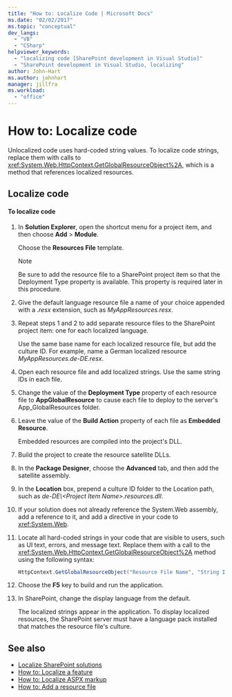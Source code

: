 ```yaml
---
title: "How to: Localize Code | Microsoft Docs"
ms.date: "02/02/2017"
ms.topic: "conceptual"
dev_langs:
  - "VB"
  - "CSharp"
helpviewer_keywords:
  - "localizing code [SharePoint development in Visual Studio]"
  - "SharePoint development in Visual Studio, localizing"
author: John-Hart
ms.author: johnhart
manager: jillfra
ms.workload:
  - "office"
---
```

# How to: Localize code
  Unlocalized code uses hard-coded string values. To localize code strings, replace them with calls to <xref:System.Web.HttpContext.GetGlobalResourceObject%2A>, which is a method that references localized resources.

## Localize code

#### To localize code

1. In **Solution Explorer**, open the shortcut menu for a project item, and then choose **Add** > **Module**.

     Choose the **Resources File** template.

    > [!NOTE]
    >  Be sure to add the resource file to a SharePoint project item so that the Deployment Type property is available. This property is required later in this procedure.

2. Give the default language resource file a name of your choice appended with a *.resx* extension, such as *MyAppResources.resx*.

3. Repeat steps 1 and 2 to add separate resource files to the SharePoint project item: one for each localized language.

     Use the same base name for each localized resource file, but add the culture ID. For example, name a German localized resource *MyAppResources.de-DE.resx*.

4. Open each resource file and add localized strings. Use the same string IDs in each file.

5. Change the value of the **Deployment Type** property of each resource file to **AppGlobalResource** to cause each file to deploy to the server's App_GlobalResources folder.

6. Leave the value of the **Build Action** property of each file as **Embedded Resource**.

     Embedded resources are compiled into the project's DLL.

7. Build the project to create the resource satellite DLLs.

8. In the **Package Designer**, choose the **Advanced** tab, and then add the satellite assembly.

9. In the **Location** box, prepend a culture ID folder to the Location path, such as *de-DE\\\<Project Item Name>.resources.dll*.

10. If your solution does not already reference the System.Web assembly, add a reference to it, and add a directive in your code to <xref:System.Web>.

11. Locate all hard-coded strings in your code that are visible to users, such as UI text, errors, and message text. Replace them with a call to the <xref:System.Web.HttpContext.GetGlobalResourceObject%2A> method using the following syntax:

    ```csharp
    HttpContext.GetGlobalResourceObject("Resource File Name", "String ID")
    ```

12. Choose the **F5** key to build and run the application.

13. In SharePoint, change the display language from the default.

     The localized strings appear in the application. To display localized resources, the SharePoint server must have a language pack installed that matches the resource file's culture.

## See also
- [Localize SharePoint solutions](../sharepoint/localizing-sharepoint-solutions.md)
- [How to: Localize a feature](../sharepoint/how-to-localize-a-feature.md)
- [How to: Localize ASPX markup](../sharepoint/how-to-localize-aspx-markup.md)
- [How to: Add a resource file](../sharepoint/how-to-add-a-resource-file.md)
